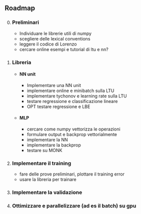 ## Roadmap

0. ### Preliminari
	- Individuare le librerie utili di numpy
	- scegliere delle lexical conventions
	- leggere il codice di Lorenzo
	- cercare online esempi e tutorial di ltu e nn?
1. ### Libreria
	- #### NN unit
		- Implementare una NN unit
		- implementare online e minibatch sulla LTU
		- implementare tychonov e learning rate sulla LTU
		- testare regressione e classificazione lineare
		- OPT testare regressione e LBE
	- #### MLP
		- cercare come numpy vettorizza le operazioni
		- formulare output e backprop vettorialmente 
		- implementare la NN
		- implementare la backprop
		- testare su MONK
2. ### Implementare il training
	- fare delle prove preliminari, plottare il training error
	- usare la libreria per trainare
3. ### Implementare la validazione
4. ### Ottimizzare e parallelizzare (ad es il batch) su gpu
